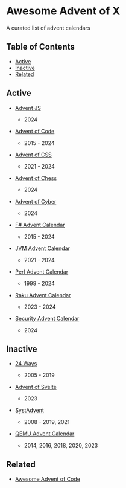 # Awesome Advent of X

A curated list of advent calendars

## Table of Contents

- [Active](##active)
- [Inactive](##inactive)
- [Related](##related)

## Active

- [Advent JS](https://adventjs.dev)
  - 2024

- [Advent of Code](https://adventofcode.com)
  - 2015 - 2024

- [Advent of CSS](https://www.adventofcss.com)
  - 2021 - 2024

- [Advent of Chess](https://www.adventofchess.com)
  - 2024

- [Advent of Cyber](https://tryhackme.com/r/christmas)
  - 2024

- [F# Advent Calendar](https://sergeytihon.com/fsadvent)
  - 2015 - 2024

- [JVM Advent Calendar](https://javaadvent.com)
  - 2021 - 2024

- [Perl Advent Calendar](https://perladvent.org)
  - 1999 - 2024

- [Raku Advent Calendar](https://raku-advent.blog)
  - 2023 - 2024

- [Security Advent Calendar](https://advent.osecexperts.com)
  - 2024

## Inactive

- [24 Ways](https://24ways.org)
  - 2005 - 2019

- [Advent of Svelte](https://advent.sveltsociety.dev)
  - 2023

- [SystAdvent](https://sysadvent.blogspot.com)
  - 2008 - 2019, 2021

- [QEMU Advent Calendar](https://www.qemu-advent-calendar.org)
  - 2014, 2016, 2018, 2020, 2023

## Related

- [Awesome Advent of Code](https://github.com/Bogdanp/awesome-advent-of-code)

<!-- ## Too little info -->
<!---->
<!-- - pdl -->
<!-- - [24 days of Purescript] -->
<!-- - [24 days of Hackage] -->
<!-- - advent of sharing -->
<!-- - sonar code security advent calendar -->
<!-- - qiita -->
<!---->
